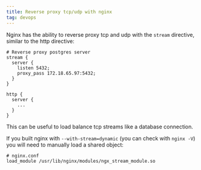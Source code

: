 ```yaml
---
title: Reverse proxy tcp/udp with nginx
tag: devops
---
```


Nginx has the ability to reverse proxy tcp and udp with the `stream` directive, similar to the http directive:

```nginx
# Reverse proxy postgres server
stream {
  server {
    listen 5432;
    proxy_pass 172.18.65.97:5432;
  }
}

http {
  server { 
    ...
  }
}
```

This can be useful to load balance tcp streams like a database connection.

If you built nginx with `--with-stream=dynamic` (you can check with `nginx -V`) you will need to manually load a shared object:

```nginx
# nginx.conf
load_module /usr/lib/nginx/modules/ngx_stream_module.so
```
